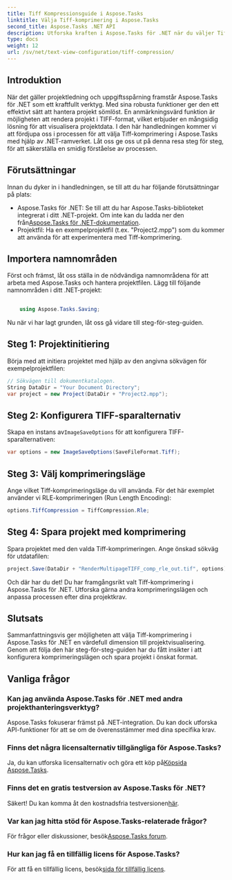 ```yaml
---
title: Tiff Kompressionsguide i Aspose.Tasks
linktitle: Välja Tiff-komprimering i Aspose.Tasks
second_title: Aspose.Tasks .NET API
description: Utforska kraften i Aspose.Tasks för .NET när du väljer Tiff-komprimering. Följ vår steg-för-steg-guide för effektiv projektvisualisering.
type: docs
weight: 12
url: /sv/net/text-view-configuration/tiff-compression/
---
```

## Introduktion
När det gäller projektledning och uppgiftsspårning framstår Aspose.Tasks för .NET som ett kraftfullt verktyg. Med sina robusta funktioner ger den ett effektivt sätt att hantera projekt sömlöst. En anmärkningsvärd funktion är möjligheten att rendera projekt i TIFF-format, vilket erbjuder en mångsidig lösning för att visualisera projektdata. I den här handledningen kommer vi att fördjupa oss i processen för att välja Tiff-komprimering i Aspose.Tasks med hjälp av .NET-ramverket. Låt oss ge oss ut på denna resa steg för steg, för att säkerställa en smidig förståelse av processen.
## Förutsättningar
Innan du dyker in i handledningen, se till att du har följande förutsättningar på plats:
-  Aspose.Tasks för .NET: Se till att du har Aspose.Tasks-biblioteket integrerat i ditt .NET-projekt. Om inte kan du ladda ner den från[Aspose.Tasks för .NET-dokumentation](https://reference.aspose.com/tasks/net/).
- Projektfil: Ha en exempelprojektfil (t.ex. "Project2.mpp") som du kommer att använda för att experimentera med Tiff-komprimering.
## Importera namnområden
Först och främst, låt oss ställa in de nödvändiga namnområdena för att arbeta med Aspose.Tasks och hantera projektfilen. Lägg till följande namnområden i ditt .NET-projekt:
```csharp
    
    using Aspose.Tasks.Saving;
```
Nu när vi har lagt grunden, låt oss gå vidare till steg-för-steg-guiden.
## Steg 1: Projektinitiering
Börja med att initiera projektet med hjälp av den angivna sökvägen för exempelprojektfilen:
```csharp
// Sökvägen till dokumentkatalogen.
String DataDir = "Your Document Directory";
var project = new Project(DataDir + "Project2.mpp");
```
## Steg 2: Konfigurera TIFF-sparalternativ
 Skapa en instans av`ImageSaveOptions` för att konfigurera TIFF-sparalternativen:
```csharp
var options = new ImageSaveOptions(SaveFileFormat.Tiff);
```
## Steg 3: Välj komprimeringsläge
Ange vilket Tiff-komprimeringsläge du vill använda. För det här exemplet använder vi RLE-komprimeringen (Run Length Encoding):
```csharp
options.TiffCompression = TiffCompression.Rle;
```
## Steg 4: Spara projekt med komprimering
Spara projektet med den valda Tiff-komprimeringen. Ange önskad sökväg för utdatafilen:
```csharp
project.Save(DataDir + "RenderMultipageTIFF_comp_rle_out.tif", options);
```
Och där har du det! Du har framgångsrikt valt Tiff-komprimering i Aspose.Tasks för .NET. Utforska gärna andra komprimeringslägen och anpassa processen efter dina projektkrav.
## Slutsats
Sammanfattningsvis ger möjligheten att välja Tiff-komprimering i Aspose.Tasks för .NET en värdefull dimension till projektvisualisering. Genom att följa den här steg-för-steg-guiden har du fått insikter i att konfigurera komprimeringslägen och spara projekt i önskat format.
## Vanliga frågor
### Kan jag använda Aspose.Tasks för .NET med andra projekthanteringsverktyg?
Aspose.Tasks fokuserar främst på .NET-integration. Du kan dock utforska API-funktioner för att se om de överensstämmer med dina specifika krav.
### Finns det några licensalternativ tillgängliga för Aspose.Tasks?
 Ja, du kan utforska licensalternativ och göra ett köp på[Köpsida Aspose.Tasks](https://purchase.aspose.com/buy).
### Finns det en gratis testversion av Aspose.Tasks för .NET?
 Säkert! Du kan komma åt den kostnadsfria testversionen[här](https://releases.aspose.com/).
### Var kan jag hitta stöd för Aspose.Tasks-relaterade frågor?
 För frågor eller diskussioner, besök[Aspose.Tasks forum](https://forum.aspose.com/c/tasks/15).
### Hur kan jag få en tillfällig licens för Aspose.Tasks?
 För att få en tillfällig licens, besök[sida för tillfällig licens](https://purchase.aspose.com/temporary-license/).